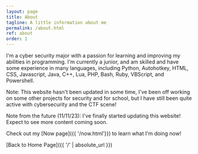 ```yaml
---
layout: page
title: About
tagline: A little information about me
permalink: /about.html
ref: about
order: 1
---
```


I'm a cyber security major with a passion for learning and improving my abilities in programming. I'm currently a junior, and am skilled and have some experience in many languages, including Python, Autohotkey, HTML, CSS, Javascript, Java, C++, Lua, PHP, Bash, Ruby, VBScript, and Powershell.


Note: This website hasn't been updated in some time, I've been off working on some other projects for security and for school, but I have still been quite active with cybersecurity and the CTF scene!

Note from the future (11/11/23): I've finally started updating this website! Expect to see more content coming soon.

Check out my [Now page]({{ '/now.html'}}) to learn what I'm doing now!

[Back to Home Page]({{ '/' | absolute_url }})
